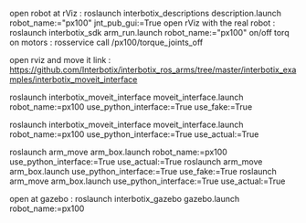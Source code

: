 open robot at rViz : roslaunch interbotix_descriptions description.launch robot_name:="px100" jnt_pub_gui:=True
open rViz with the real robot : roslaunch interbotix_sdk arm_run.launch robot_name:="px100"
on/off torq on motors : rosservice call /px100/torque_joints_off


open rviz and move it 
link : https://github.com/Interbotix/interbotix_ros_arms/tree/master/interbotix_examples/interbotix_moveit_interface

roslaunch interbotix_moveit_interface moveit_interface.launch robot_name:=px100 use_python_interface:=True use_fake:=True 

roslaunch interbotix_moveit_interface moveit_interface.launch robot_name:=px100 use_python_interface:=True use_actual:=True 



roslaunch arm_move arm_box.launch robot_name:=px100 use_python_interface:=True use_actual:=True 
roslaunch arm_move arm_box.launch use_python_interface:=True use_fake:=True 
roslaunch arm_move arm_box.launch use_python_interface:=True use_actual:=True 

open at gazebo :
roslaunch interbotix_gazebo gazebo.launch robot_name:=px100 
